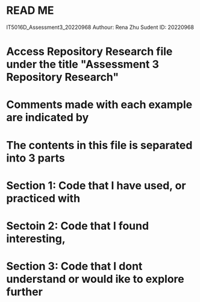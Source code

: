 # READ ME  
IT5016D_Assessment3_20220968
Authour: Rena Zhu
Sudent ID: 20220968

# Access Repository Research file under the title "Assessment 3 Repository Research"
# Comments made with each example are indicated by #

# The contents in this file is separated into 3 parts

# Section 1: Code that I have used, or practiced with

# Sectoin 2: Code that I found interesting, 

# Section 3: Code that I dont understand or would ike to explore further

